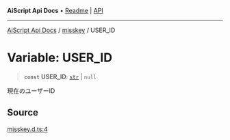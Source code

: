 ---
---
**AiScript Api Docs** • [Readme](../../README.md) \| [API](../../modules.md)

***

[AiScript Api Docs](../../README.md) / [misskey](../README.md) / USER\_ID

# Variable: USER\_ID

> **`const`** **USER\_ID**: [`str`](../../std/type-aliases/str.md) \| `null`

現在のユーザーID

## Source

[misskey.d.ts:4](https://github.com/slofp/aitslib/blob/417fe62f0102d90b12040038b8cfc8d08c6859ce/src/misskey.d.ts#L4)
